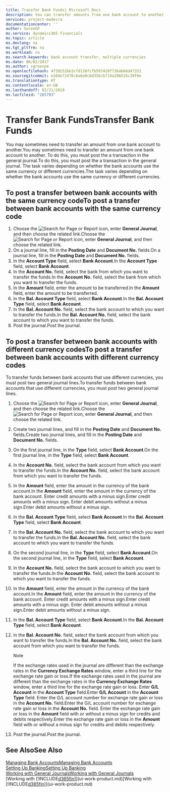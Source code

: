 ```yaml
---
title: Transfer Bank Funds| Microsoft Docs
description: You can transfer amounts from one bank account to another, including different currencies, by posting the transaction in the general journal.
services: project-madeira
documentationcenter: ''
author: SorenGP
ms.service: dynamics365-financials
ms.topic: article
ms.devlang: na
ms.tgt_pltfrm: na
ms.workload: na
ms.search.keywords: bank account transfer, multiple currencies
ms.date: 06/02/2017
ms.author: sgroespe
ms.openlocfilehash: 4f39252bb3cfd110fcfb597428f736abb6d47352
ms.sourcegitcommit: e10de72476c6a6e0cbd35bcb714a29b535c39f0e
ms.translationtype: HT
ms.contentlocale: en-GB
ms.lasthandoff: 01/21/2019
ms.locfileid: "265793"
---
```

# <a name="transfer-bank-funds"></a><span data-ttu-id="4e009-103">Transfer Bank Funds</span><span class="sxs-lookup"><span data-stu-id="4e009-103">Transfer Bank Funds</span></span>
<span data-ttu-id="4e009-104">You may sometimes need to transfer an amount from one bank account to another.</span><span class="sxs-lookup"><span data-stu-id="4e009-104">You may sometimes need to transfer an amount from one bank account to another.</span></span> <span data-ttu-id="4e009-105">To do this, you must post the a transaction in the general journal.</span><span class="sxs-lookup"><span data-stu-id="4e009-105">To do this, you must post the a transaction in the general journal.</span></span> <span data-ttu-id="4e009-106">The task varies depending on whether the bank accounts use the same currency or different currencies.</span><span class="sxs-lookup"><span data-stu-id="4e009-106">The task varies depending on whether the bank accounts use the same currency or different currencies.</span></span>

## <a name="to-post-a-transfer-between-bank-accounts-with-the-same-currency-code"></a><span data-ttu-id="4e009-107">To post a transfer between bank accounts with the same currency code</span><span class="sxs-lookup"><span data-stu-id="4e009-107">To post a transfer between bank accounts with the same currency code</span></span>
1. <span data-ttu-id="4e009-108">Choose the ![Search for Page or Report](media/ui-search/search_small.png "Search for Page or Report icon") icon, enter **General Journal**, and then choose the related link.</span><span class="sxs-lookup"><span data-stu-id="4e009-108">Choose the ![Search for Page or Report](media/ui-search/search_small.png "Search for Page or Report icon") icon, enter **General Journal**, and then choose the related link.</span></span>
2. <span data-ttu-id="4e009-109">On a journal line, fill in the **Posting Date** and **Document No.** fields.</span><span class="sxs-lookup"><span data-stu-id="4e009-109">On a journal line, fill in the **Posting Date** and **Document No.** fields.</span></span>
3. <span data-ttu-id="4e009-110">In the **Account Type** field, select **Bank Account**.</span><span class="sxs-lookup"><span data-stu-id="4e009-110">In the **Account Type** field, select **Bank Account**.</span></span>
4. <span data-ttu-id="4e009-111">In the **Account No.** field, select the bank from which you want to transfer the funds.</span><span class="sxs-lookup"><span data-stu-id="4e009-111">In the **Account No.** field, select the bank from which you want to transfer the funds.</span></span>
5. <span data-ttu-id="4e009-112">In the **Amount** field, enter the amount to be transferred.</span><span class="sxs-lookup"><span data-stu-id="4e009-112">In the **Amount** field, enter the amount to be transferred.</span></span>
6. <span data-ttu-id="4e009-113">In the **Bal. Account Type** field, select **Bank Account**.</span><span class="sxs-lookup"><span data-stu-id="4e009-113">In the **Bal. Account Type** field, select **Bank Account**.</span></span>
7. <span data-ttu-id="4e009-114">In the **Bal. Account No.** field, select the bank account to which you want to transfer the funds.</span><span class="sxs-lookup"><span data-stu-id="4e009-114">In the **Bal. Account No.** field, select the bank account to which you want to transfer the funds.</span></span>
8. <span data-ttu-id="4e009-115">Post the journal.</span><span class="sxs-lookup"><span data-stu-id="4e009-115">Post the journal.</span></span>

## <a name="to-post-a-transfer-between-bank-accounts-with-different-currency-codes"></a><span data-ttu-id="4e009-116">To post a transfer between bank accounts with different currency codes</span><span class="sxs-lookup"><span data-stu-id="4e009-116">To post a transfer between bank accounts with different currency codes</span></span>
<span data-ttu-id="4e009-117">To transfer funds between bank accounts that use different currencies, you must post two general journal lines.</span><span class="sxs-lookup"><span data-stu-id="4e009-117">To transfer funds between bank accounts that use different currencies, you must post two general journal lines.</span></span>

1. <span data-ttu-id="4e009-118">Choose the ![Search for Page or Report](media/ui-search/search_small.png "Search for Page or Report icon") icon, enter **General Journal**, and then choose the related link.</span><span class="sxs-lookup"><span data-stu-id="4e009-118">Choose the ![Search for Page or Report](media/ui-search/search_small.png "Search for Page or Report icon") icon, enter **General Journal**, and then choose the related link.</span></span>
2. <span data-ttu-id="4e009-119">Create two journal lines, and fill in the **Posting Date** and **Document No.** fields.</span><span class="sxs-lookup"><span data-stu-id="4e009-119">Create two journal lines, and fill in the **Posting Date** and **Document No.** fields.</span></span>
3. <span data-ttu-id="4e009-120">On the first journal line, in the **Type** field, select **Bank Account**.</span><span class="sxs-lookup"><span data-stu-id="4e009-120">On the first journal line, in the **Type** field, select **Bank Account**.</span></span>
4. <span data-ttu-id="4e009-121">In the **Account No.** field, select the bank account from which you want to transfer the funds.</span><span class="sxs-lookup"><span data-stu-id="4e009-121">In the **Account No.** field, select the bank account from which you want to transfer the funds.</span></span>
5. <span data-ttu-id="4e009-122">In the **Amount** field, enter the amount in the currency of the bank account.</span><span class="sxs-lookup"><span data-stu-id="4e009-122">In the **Amount** field, enter the amount in the currency of the bank account.</span></span> <span data-ttu-id="4e009-123">Enter credit amounts with a minus sign.</span><span class="sxs-lookup"><span data-stu-id="4e009-123">Enter credit amounts with a minus sign.</span></span> <span data-ttu-id="4e009-124">Enter debit amounts without a minus sign.</span><span class="sxs-lookup"><span data-stu-id="4e009-124">Enter debit amounts without a minus sign.</span></span>
6. <span data-ttu-id="4e009-125">In the **Bal. Account Type** field, select **Bank Account**.</span><span class="sxs-lookup"><span data-stu-id="4e009-125">In the **Bal. Account Type** field, select **Bank Account**.</span></span>
7. <span data-ttu-id="4e009-126">In the **Bal. Account No.** field, select the bank account to which you want to transfer the funds.</span><span class="sxs-lookup"><span data-stu-id="4e009-126">In the **Bal. Account No.** field, select the bank account to which you want to transfer the funds.</span></span>
8. <span data-ttu-id="4e009-127">On the second journal line, in the **Type** field, select **Bank Account**.</span><span class="sxs-lookup"><span data-stu-id="4e009-127">On the second journal line, in the **Type** field, select **Bank Account**.</span></span>
9. <span data-ttu-id="4e009-128">In the **Account No.** field, select the bank account to which you want to transfer the funds.</span><span class="sxs-lookup"><span data-stu-id="4e009-128">In the **Account No.** field, select the bank account to which you want to transfer the funds.</span></span>
10. <span data-ttu-id="4e009-129">In the **Amount** field, enter the amount in the currency of the bank account.</span><span class="sxs-lookup"><span data-stu-id="4e009-129">In the **Amount** field, enter the amount in the currency of the bank account.</span></span> <span data-ttu-id="4e009-130">Enter credit amounts with a minus sign.</span><span class="sxs-lookup"><span data-stu-id="4e009-130">Enter credit amounts with a minus sign.</span></span> <span data-ttu-id="4e009-131">Enter debit amounts without a minus sign.</span><span class="sxs-lookup"><span data-stu-id="4e009-131">Enter debit amounts without a minus sign.</span></span>
11. <span data-ttu-id="4e009-132">In the **Bal. Account Type** field, select **Bank Account**.</span><span class="sxs-lookup"><span data-stu-id="4e009-132">In the **Bal. Account Type** field, select **Bank Account**.</span></span>  
12. <span data-ttu-id="4e009-133">In the **Bal. Account No.** field, select the bank account from which you want to transfer the funds.</span><span class="sxs-lookup"><span data-stu-id="4e009-133">In the **Bal. Account No.** field, select the bank account from which you want to transfer the funds.</span></span>

    > [!NOTE]  
    >   <span data-ttu-id="4e009-134">If the exchange rates used in the journal are different than the exchange rates in the **Currency Exchange Rates** window, enter a third line for the exchange rate gain or loss.</span><span class="sxs-lookup"><span data-stu-id="4e009-134">If the exchange rates used in the journal are different than the exchange rates in the **Currency Exchange Rates** window, enter a third line for the exchange rate gain or loss.</span></span> <span data-ttu-id="4e009-135">Enter **G/L Account** in the **Account Type** field.</span><span class="sxs-lookup"><span data-stu-id="4e009-135">Enter **G/L Account** in the **Account Type** field.</span></span> <span data-ttu-id="4e009-136">Enter the G/L account number for exchange rate gain or loss in the **Account No.** field.</span><span class="sxs-lookup"><span data-stu-id="4e009-136">Enter the G/L account number for exchange rate gain or loss in the **Account No.** field.</span></span> <span data-ttu-id="4e009-137">Enter the exchange rate gain or loss in the **Amount** field with or without a minus sign for credits and debits respectively.</span><span class="sxs-lookup"><span data-stu-id="4e009-137">Enter the exchange rate gain or loss in the **Amount** field with or without a minus sign for credits and debits respectively.</span></span>
13. <span data-ttu-id="4e009-138">Post the journal.</span><span class="sxs-lookup"><span data-stu-id="4e009-138">Post the journal.</span></span>

## <a name="see-also"></a><span data-ttu-id="4e009-139">See Also</span><span class="sxs-lookup"><span data-stu-id="4e009-139">See Also</span></span>
[<span data-ttu-id="4e009-140">Managing Bank Accounts</span><span class="sxs-lookup"><span data-stu-id="4e009-140">Managing Bank Accounts</span></span>](bank-manage-bank-accounts.md)  
[<span data-ttu-id="4e009-141">Setting Up Banking</span><span class="sxs-lookup"><span data-stu-id="4e009-141">Setting Up Banking</span></span>](bank-setup-banking.md)  
[<span data-ttu-id="4e009-142">Working with General Journals</span><span class="sxs-lookup"><span data-stu-id="4e009-142">Working with General Journals</span></span>](ui-work-general-journals.md)  
<span data-ttu-id="4e009-143">[Working with [!INCLUDE[d365fin](includes/d365fin_md.md)]](ui-work-product.md)</span><span class="sxs-lookup"><span data-stu-id="4e009-143">[Working with [!INCLUDE[d365fin](includes/d365fin_md.md)]](ui-work-product.md)</span></span>
